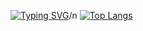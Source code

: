 [![Typing SVG](https://readme-typing-svg.herokuapp.com?color=%2336BCF7&lines=Hello+my+friend)](https://git.io/typing-svg)/n
[![Top Langs](https://github-readme-stats-git-masterrstaa-rickstaa.vercel.app/api/top-langs/?username=demon3t)](https://github.com/anuraghazra/github-readme-stats)
